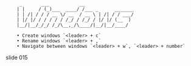          _       ___           __
        | |     / (_)___  ____/ /___ _      _______
        | | /| / / / __ \/ __  / __ \ | /| / / ___/
        | |/ |/ / / / / / /_/ / /_/ / |/ |/ (__  )
        |__/|__/_/_/ /_/\__,_/\____/|__/|__/____/

        • Create windows `<leader> + c`
        • Rename windows `<leader> + ,`
        • Navigate between windows `<leader> + w`, `<leader> + number`

















































































slide 015

